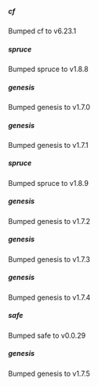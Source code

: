 
##### cf
Bumped cf to v6.23.1

##### spruce
Bumped spruce to v1.8.8

##### genesis
Bumped genesis to v1.7.0

##### genesis
Bumped genesis to v1.7.1

##### spruce
Bumped spruce to v1.8.9

##### genesis
Bumped genesis to v1.7.2

##### genesis
Bumped genesis to v1.7.3

##### genesis
Bumped genesis to v1.7.4

##### safe
Bumped safe to v0.0.29

##### genesis
Bumped genesis to v1.7.5
